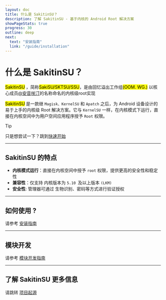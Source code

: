 ```yaml
---
layout: doc
title: 什么是 SakitinSU？
description: 了解 SakitinSU - 基于内核的 Android Root 解决方案
showPageStats: true
progress: 30
outline: deep
next:
  text: "安装指南"
  link: "/guide/installation"
---
```


# 什么是 SakitinSU？

<mark>SakitinSU</mark> ，简称<mark>SakiSU/SKTSU/SSU</mark>，是由回忆溢出工作组<mark>(OOM. WG.)</mark>
以核心成员[@安音咲汀](https://github.com/TianwanTW)的名称命名的内核级root实现

<mark>SakitinSU</mark> 是一款继 `Magisk、KernelSU` 和 `Apatch` 之后，为 Android 设备设计的易于上手的内核级 Root 解决方案。它与 `KernelSU` 一样，在内核模式下运行，直接在内核空间中为用户空间应用程序授予 `Root` 权限。

> [!TIP]
> 只是想尝试一下？跳到[快速开始](installation.md)

---

## SakitinSU 的特点

- **内核模式运行**：直接在内核空间中授予 `root` 权限，提供更高的安全性和稳定性
- **兼容性**：仅支持 内核版本为 `5.10 `及以上版本 `(LKM)`
- **安全性**: 管理器可通过 生物识别、密码等方式进行验证授权

---

## 如何使用 ?

请参考 [安装指南](installation.md)

---

## 模块开发

请参考 [模块开发指南](../development/module-development.md)

---

## 了解 SakitinSU 更多信息

请跳转 [项目起源](../about/origin.md)
